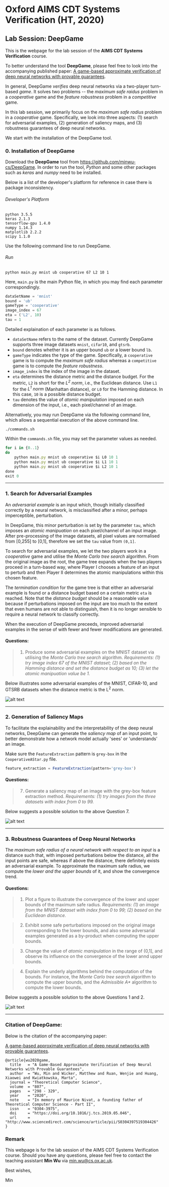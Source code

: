 # Oxford AIMS CDT Systems Verification (HT, 2020)

## Lab Session: DeepGame

This is the webpage for the lab session of the __AIMS CDT Systems Verification__ course. 

To better understand the tool __DeepGame__, please feel free to look into the accompanying published paper: 
[A game-based approximate verification of deep neural networks with provable guarantees](https://www.sciencedirect.com/science/article/pii/S0304397519304426).

In general, DeepGame _verifies_ deep neural networks via a two-player turn-based _game_. It solves two problems -- the _maximum safe raidus_ problem in a _cooperative_ game and the _feature robustness_ problem in a _competitive_ game.

In this lab session, we primarily focus on the _maximum safe radius_ problem in a _cooperative_ game. Specifically, we look into three aspects: (1) search for adversarial examples, (2) generation of saliency maps, and (3) robustness guarantees of deep neural networks.

We start with the installation of the DeepGame tool.



### 0. Installation of DeepGame

Download the __DeepGame__ tool from https://github.com/minwu-cs/DeepGame. In order to run the tool, _Python_ and some other packages such as _keras_ and _numpy_ need to be installed. 

Below is a list of the developer's platform for reference in case there is package inconsistency.

###### Developer's Platform
```
python 3.5.5
keras 2.1.3
tensorflow-gpu 1.4.0
numpy 1.14.3
matplotlib 2.2.2
scipy 1.1.0
```

Use the following command line to run DeepGame. 

###### Run
```
python main.py mnist ub cooperative 67 L2 10 1
```
Here, `main.py` is the main Python file, in which you may find each parameter correspondingly.

```javascript
dataSetName = 'mnist'
bound = 'ub'
gameType = 'cooperative'
image_index = 67
eta = ('L2', 10)
tau = 1
```

Detailed explaination of each parameter is as follows.
- `dataSetName` refers to the name of the dataset. Currently DeepGame supports three image datasets `mnist`, `cifar10`, and `gtsrb`.
- `bound` denotes whether it is an upper bound `ub` or a lower bound `lb`.
- `gameType` indicates the type of the game. Specifically, a `cooperative` game is to compute the _maximum safe radius_ whereas a `competitive` game is to compute the _feature robustness_.
- `image_index` is the index of the image in the dataset.
- `eta` determines the distance metric and the distance budget. For the metric, `L2` is short for the _L<sup>2</sup> norm_, i.e., the Euclidean distance. Use `L1` for the _L<sup>1</sup> norm_ (Manhattan distance), or `L0` for the Hamming distance. In this case, `10` is a possible distance budget.
- `tau` denotes the value of _atomic manipulation_ imposed on each dimension of the input, i.e., each pixel/channel of an image.


Alternatively, you may run DeepGame via the following command line, which allows a sequential execution of the above command line.
```
./commands.sh
```
Within the `commands.sh` file, you may set the parameter values as needed.
```javascript
for i in {0..1}
do
    python main.py mnist ub cooperative $i L0 10 1
    python main.py mnist ub cooperative $i L1 10 1
    python main.py mnist ub cooperative $i L2 10 1
done
exit 0
```

-------------------




### 1. Search for Adversarial Examples

An _adversarial example_ is an input which, though initially classified correctly by a neural network, is misclassified after a minor, perhaps imperceptible, perturbation. 

In DeepGame, this minor perturbation is set by the parameter `tau`, which imposes an _atomic manipuation_ on each pixel/channel of an input image. After pre-processing of the image datasets, all pixel values are normalised from [0,255] to [0,1], therefore we set the `tau` value from `(0,1]`.

To search for adversarial examples, we let the two players work in a _cooperative_ game and utilise the _Monte Carlo tree search_ algorithm. From the original image as the root, the game tree expands when the two players proceed in a turn-based way, where Player I chooses a feature of an input to perturb and then Player II determines the atomic manipulations within this chosen feature. 

The _termination condition_ for the game tree is that either an adversarial example is found or a distance budget based on a certain metric `eta` is reached. Note that the _distance budget_ should be a reasonable value because if perturbations imposed on the input are too much to the extent that even humans are not able to distinguish, then it is no longer sensible to require a neural network to classify correctly.  

When the execution of DeepGame preceeds, improved adversarial examples in the sense of with fewer and fewer modifications are generated.

#### Questions: 

> 1. Produce some adversarial examples on the MNIST dataset via utilising the _Monte Carlo tree search_ algorithm.
> _Requirements: (1) try image index 67 of the MNIST dataset; (2) based on the Hamming distance and set the distance budget as 10; (3) let the atomic manipuation value be 1._


Below illustrates some adversarial examples of the MNIST, CIFAR-10, and GTSRB datasets when the distance metric is the L<sup>2</sup> norm.

![alt text](figures/Adversary.png)




<!--- 
Whereas DeepGame is primarily a _robustness verification_ tool, with slight modification in the code, it can be adapted to perform _adversarial attacks_ on the image datasets. For instance, every upper bound produced from the Monte Carlo tree search algorithm contributes to an adversarial example.

Below, we perform efficient adversarial attacks through changing the Admissible A* algorithm to the _Inadmissible A*_ variant, by increasing the `heuristic` value added to the actual `cost` in the `CooperativeAStar.py` file.

```javascript
cost = self.cal_distance(manipulated_images[idx], self.IMAGE)
[p_max, p_2dn_max] = heapq.nlargest(2, probabilities[idx])
heuristic = (p_max - p_2dn_max) * 2 * self.TAU  # heuristic value
estimation = cost + heuristic
```
#### Questions: 
> 5. Produce some adversarial examples on the MNIST, the CIFAR10, and the GTSRB datasets, via utilising the _Inadmissible A*_ algorithm.
> _Requirements: (1) try images from the three datasets with index from 0 to 99; (2) based on the Hamming distance, the L<sup>1</sup> norm, or the L<sup>2</sup> norm._

> 6. Explain why increasing the heuristic value would make the A* algorithm no longer admissible.
-->

-------------------





### 2. Generation of Saliency Maps

To facilitate the explainability and the interpretability of the deep neural networks, DeepGame can generate the _saliency map_ of an input point, to better demonstrate how a network model actually 'sees' or 'understands' an image.

Make sure the `FeatureExtraction` pattern is `grey-box` in the `CooperativeAStar.py` file.

```javascript
feature_extraction = FeatureExtraction(pattern='grey-box')
```

#### Questions: 

> 7. Generate a saliency map of an image with the grey-box feature extraction method.
> _Requirements: (1) try images from the three datasets with index from 0 to 99._

Below suggests a possible solution to the above Question 7.

![alt text](figures/Feature.png)

-------------------





### 3. Robustness Guarantees of Deep Neural Networks

The _maximum safe radius of a neural network with respect to an input_ is a distance such that, with imposed perturbations below the distance, all the input points are safe, whereas if above the distance, there definitely exists an adversarial example. To approximate the maximum safe radius, we compute the _lower and the upper bounds_ of it, and show the convergence trend.

#### Questions: 
> 1. Plot a figure to illustrate the convergence of the lower and upper bounds of the maximum safe radius. 
> _Requirements: (1) an image from the MNIST dataset with index from 0 to 99; (2) based on the Euclidean distance._

> 2. Exhibit some safe perturbations imposed on the original image corresponding to the lower bounds, and also some adversarial examples generated as a by-product when computing the upper bounds.

> 3. Change the value of _atomic manipulation_ in the range of (0,1], and observe its influence on the convergence of the lower annd upper bounds.

> 4. Explain the underly algorithms behind the computation of the bounds. For instance, the _Monte Carlo tree search_ algorithm to compute the upper bounds, and the _Admissible A*_ algorithm to compute the lower bounds.

Below suggests a possible solution to the above Questions 1 and 2.

![alt text](figures/Cooperative_MNIST.png)

-------------------





### Citation of DeepGame:

Below is the citation of the accompanying paper:

[A game-based approximate verification of deep neural networks with provable guarantees](https://www.sciencedirect.com/science/article/pii/S0304397519304426).

```
@article{wu2020game,
  title   = "A Game-Based Approximate Verification of Deep Neural Networks with Provable Guarantees",
  author  = "Wu, Min and Wicker, Matthew and Ruan, Wenjie and Huang, Xiaowei and Kwiatkowska, Marta",
  journal = "Theoretical Computer Science",
  volume  = "807",
  pages   = "298 - 329",
  year    = "2020",
  note    = "In memory of Maurice Nivat, a founding father of Theoretical Computer Science - Part II",
  issn    = "0304-3975",
  doi     = "https://doi.org/10.1016/j.tcs.2019.05.046",
  url     = "http://www.sciencedirect.com/science/article/pii/S0304397519304426"
}
```





### Remark

This webpage is for the lab session of the AIMS CDT Systems Verification course. Should you have any questions, please feel free to contact the teaching assistant __Min Wu__ via min.wu@cs.ox.ac.uk.

Best wishes,

Min
